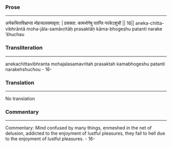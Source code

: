 ### Prose 
 --- 
अनेकचित्तविभ्रान्ता मोहजालसमावृता: |
प्रसक्ता: कामभोगेषु पतन्ति नरकेऽशुचौ || 16||
aneka-chitta-vibhrāntā moha-jāla-samāvṛitāḥ
prasaktāḥ kāma-bhogeṣhu patanti narake ’śhuchau

### Transliteration 
 --- 
anekachittavibhranta mohajalasamavritah prasaktah kamabhogeshu patanti narakehshuchou - 16-

### Translation 
 --- 
No translation

### Commentary 
 --- 
Commentary: Mind confused by many things, enmeshed in the net of delusion, addicted to the enjoyment of lustful pleasures, they fall to hell due to the enjoyment of lustful pleasures. - 16-